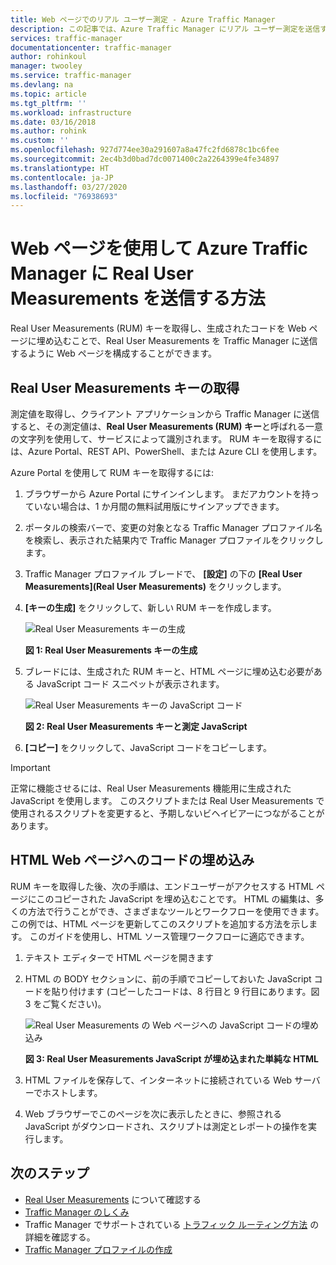 ```yaml
---
title: Web ページでのリアル ユーザー測定 - Azure Traffic Manager
description: この記事では、Azure Traffic Manager にリアル ユーザー測定を送信するように Web ページを設定する方法について説明します。
services: traffic-manager
documentationcenter: traffic-manager
author: rohinkoul
manager: twooley
ms.service: traffic-manager
ms.devlang: na
ms.topic: article
ms.tgt_pltfrm: ''
ms.workload: infrastructure
ms.date: 03/16/2018
ms.author: rohink
ms.custom: ''
ms.openlocfilehash: 927d774ee30a291607a8a47fc2fd6878c1bc6fee
ms.sourcegitcommit: 2ec4b3d0bad7dc0071400c2a2264399e4fe34897
ms.translationtype: HT
ms.contentlocale: ja-JP
ms.lasthandoff: 03/27/2020
ms.locfileid: "76938693"
---
```

# <a name="how-to-send-real-user-measurements-to-azure-traffic-manager-using-web-pages"></a>Web ページを使用して Azure Traffic Manager に Real User Measurements を送信する方法

Real User Measurements (RUM) キーを取得し、生成されたコードを Web ページに埋め込むことで、Real User Measurements を Traffic Manager に送信するように Web ページを構成することができます。

## <a name="obtain-a-real-user-measurements-key"></a>Real User Measurements キーの取得

測定値を取得し、クライアント アプリケーションから Traffic Manager に送信すると、その測定値は、**Real User Measurements (RUM) キー**と呼ばれる一意の文字列を使用して、サービスによって識別されます。 RUM キーを取得するには、Azure Portal、REST API、PowerShell、または Azure CLI を使用します。

Azure Portal を使用して RUM キーを取得するには:
1. ブラウザーから Azure Portal にサインインします。 まだアカウントを持っていない場合は、1 か月間の無料試用版にサインアップできます。
2. ポータルの検索バーで、変更の対象となる Traffic Manager プロファイル名を検索し、表示された結果内で Traffic Manager プロファイルをクリックします。
3. Traffic Manager プロファイル ブレードで、 **[設定]** の下の **[Real User Measurements]\(Real User Measurements\)** をクリックします。
4. **[キーの生成]** をクリックして、新しい RUM キーを作成します。
 
   ![Real User Measurements キーの生成](./media/traffic-manager-create-rum-visual-studio/generate-rum-key.png)

   **図 1: Real User Measurements キーの生成**

5. ブレードには、生成された RUM キーと、HTML ページに埋め込む必要がある JavaScript コード スニペットが表示されます。
 
    ![Real User Measurements キーの JavaScript コード](./media/traffic-manager-create-rum-web-pages/rum-javascript-code.png)

    **図 2: Real User Measurements キーと測定 JavaScript**
 
6. **[コピー]** をクリックして、JavaScript コードをコピーします。 

>[!IMPORTANT]
> 正常に機能させるには、Real User Measurements 機能用に生成された JavaScript を使用します。 このスクリプトまたは Real User Measurements で使用されるスクリプトを変更すると、予期しないビヘイビアーにつながることがあります。

## <a name="embed-the-code-to-an-html-web-page"></a>HTML Web ページへのコードの埋め込み

RUM キーを取得した後、次の手順は、エンドユーザーがアクセスする HTML ページにこのコピーされた JavaScript を埋め込むことです。 HTML の編集は、多くの方法で行うことができ、さまざまなツールとワークフローを使用できます。 この例では、HTML ページを更新してこのスクリプトを追加する方法を示します。 このガイドを使用し、HTML ソース管理ワークフローに適応できます。

1.  テキスト エディターで HTML ページを開きます
2.  HTML の BODY セクションに、前の手順でコピーしておいた JavaScript コードを貼り付けます (コピーしたコードは、8 行目と 9 行目にあります。図 3 をご覧ください)。
 
    ![Real User Measurements の Web ページへの JavaScript コードの埋め込み](./media/traffic-manager-create-rum-web-pages/real-user-measurement-embed-script.png)  

    **図 3: Real User Measurements JavaScript が埋め込まれた単純な HTML**

3.  HTML ファイルを保存して、インターネットに接続されている Web サーバーでホストします。 
4. Web ブラウザーでこのページを次に表示したときに、参照される JavaScript がダウンロードされ、スクリプトは測定とレポートの操作を実行します。


## <a name="next-steps"></a>次のステップ
- [Real User Measurements](traffic-manager-rum-overview.md) について確認する
- [Traffic Manager のしくみ](traffic-manager-overview.md)
- Traffic Manager でサポートされている [トラフィック ルーティング方法](traffic-manager-routing-methods.md) の詳細を確認する。
- [Traffic Manager プロファイルの作成](traffic-manager-create-profile.md)

